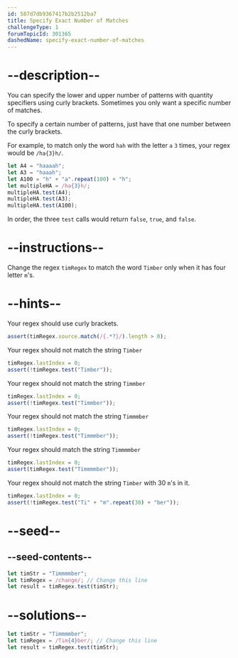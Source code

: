 ```yaml
---
id: 587d7db9367417b2b2512ba7
title: Specify Exact Number of Matches
challengeType: 1
forumTopicId: 301365
dashedName: specify-exact-number-of-matches
---
```


# --description--

You can specify the lower and upper number of patterns with quantity specifiers using curly brackets. Sometimes you only want a specific number of matches.

To specify a certain number of patterns, just have that one number between the curly brackets.

For example, to match only the word `hah` with the letter `a` `3` times, your regex would be `/ha{3}h/`.

```js
let A4 = "haaaah";
let A3 = "haaah";
let A100 = "h" + "a".repeat(100) + "h";
let multipleHA = /ha{3}h/;
multipleHA.test(A4);
multipleHA.test(A3);
multipleHA.test(A100);
```

In order, the three `test` calls would return `false`, `true`, and `false`.

# --instructions--

Change the regex `timRegex` to match the word `Timber` only when it has four letter `m`'s.

# --hints--

Your regex should use curly brackets.

```js
assert(timRegex.source.match(/{.*?}/).length > 0);
```

Your regex should not match the string `Timber`

```js
timRegex.lastIndex = 0;
assert(!timRegex.test("Timber"));
```

Your regex should not match the string `Timmber`

```js
timRegex.lastIndex = 0;
assert(!timRegex.test("Timmber"));
```

Your regex should not match the string `Timmmber`

```js
timRegex.lastIndex = 0;
assert(!timRegex.test("Timmmber"));
```

Your regex should match the string `Timmmmber`

```js
timRegex.lastIndex = 0;
assert(timRegex.test("Timmmmber"));
```

Your regex should not match the string `Timber` with 30 `m`'s in it.

```js
timRegex.lastIndex = 0;
assert(!timRegex.test("Ti" + "m".repeat(30) + "ber"));
```

# --seed--

## --seed-contents--

```js
let timStr = "Timmmmber";
let timRegex = /change/; // Change this line
let result = timRegex.test(timStr);
```

# --solutions--

```js
let timStr = "Timmmmber";
let timRegex = /Tim{4}ber/; // Change this line
let result = timRegex.test(timStr);
```
